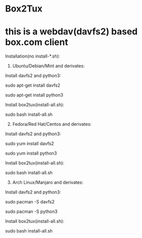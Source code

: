 Box2Tux
=======

this is a webdav(davfs2) based box.com client
=======
Installation(no install-*.sh):                                                                                              
1. Ubuntu/Debian/Mint and derivates:

Install davfs2 and python3:

sudo apt-get install davfs2

sudo apt-get install python3

Install box2tux(install-all.sh):

sudo bash install-all.sh

2. Fedora/Red Hat/Centos and derivates:

Install davfs2 and python3:

sudo yum install davfs2

sudo yum install python3

Install box2tux(install-all.sh):

sudo bash install-all.sh

3. Arch Linux/Manjaro and derivates:

Install davfs2 and python3:

sudo pacman -S davfs2

sudo pacman -S python3

Install box2tux(install-all.sh):

sudo bash install-all.sh




